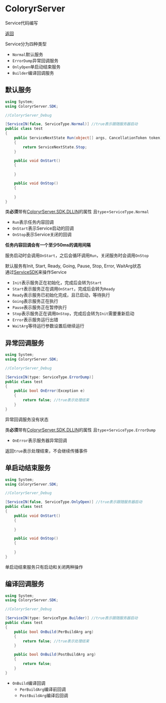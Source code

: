 # ColoryrServer

Service代码编写

[返回](code.md)

Service分为四种类型
- `Normal`默认服务
- `ErrorDump`异常回调服务
- `OnlyOpen`单启动结束服务
- `Builder`编译回调服务

## 默认服务  

```C#
using System;
using ColoryrServer.SDK;

//ColoryrServer_Debug

[ServiceIN(false, ServiceType.Normal)] //true表示跟随服务器启动
public class test
{
    public ServiceNextState Run(object[] args, CancellationToken token)
    {
        return ServiceNextState.Stop;
    }

    public void OnStart()
    {
        
    }

    public void OnStop()
    {
        
    }
}
```

类**必须**带有[ColoryrServer.SDK.DLLIN](../../src/ColoryrServer/Core/SDK/NotesSDK.cs#L69)的属性
且`type`=`ServiceType.Normal`

- `Run`表示任务内容回调
- `OnStart`表示Service启动的回调
- `OnStop`表示Service关闭的回调

**任务内容回调会有一个至少50ms的调用间隔**

服务启动时会调用`OnStart`，之后会循环调用`Run`，关闭服务时会调用`OnStop`

默认服务有Init, Start, Ready, Going, Pause, Stop, Error, WaitArg状态  
通过[ServiceSDK](../../src/ColoryrServer/Core/SDK/ServiceSDK.cs#6)来操作Service
- `Init`表示服务正在初始化，完成后会转为`Start`
- `Start`表示服务正在调用`OnStart`，完成后会转为`Ready`
- `Ready`表示服务已初始化完成，且已启动，等待执行
- `Going`表示服务正在执行
- `Pause`表示服务正在暂停执行
- `Stop`表示服务正在调用`OnStop`，完成后会转为`Init`需要重新启动
- `Error`表示服务运行出错
- `WaitArg`等待运行参数设置后继续运行

## 异常回调服务  

```C#
using System;
using ColoryrServer.SDK;

//ColoryrServer_Debug

[ServiceIN(type: ServiceType.ErrorDump)]
public class test
{
    public bool OnError(Exception e)
    {
        return false; //true表示处理结束
    }
}
```

异常回调服务没有状态

类**必须**带有[ColoryrServer.SDK.DLLIN](../../src/ColoryrServer/Core/SDK/NotesSDK.cs#L69)的属性
且`type`=`ServiceType.ErrorDump`

- `OnError`表示服务器异常回调

返回`true`表示处理结束，不会继续传播事件

## 单启动结束服务
```C#
using System;
using ColoryrServer.SDK;

//ColoryrServer_Debug

[ServiceIN(false, ServiceType.OnlyOpen)] //true表示跟随服务器启动
public class test
{
    public void OnStart()
    {
        
    }

    public void OnStop()
    {
        
    }
}
```

单启动结束服务只有启动和关闭两种操作

## 编译回调服务
```C#
using System;
using ColoryrServer.SDK;

//ColoryrServer_Debug

[ServiceIN(type: ServiceType.Builder)] //true表示跟随服务器启动
public class test
{
    public bool OnBuild(PerBuildArg arg)
    {
        return false; //true表示处理结束
    }

    public bool OnBuild(PostBuildArg arg)
    {
        return false;
    }
}
```

- `OnBuild`编译回调
  - `PerBuildArg`编译前回调
  - `PostBuildArg`编译后回调